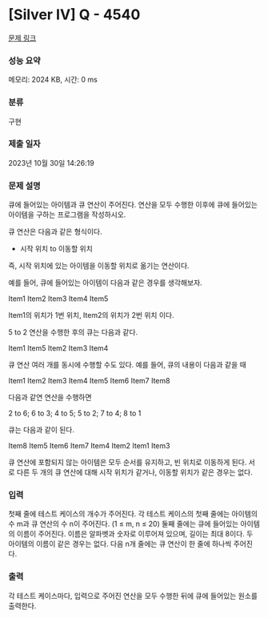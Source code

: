 # [Silver IV] Q - 4540 

[문제 링크](https://www.acmicpc.net/problem/4540) 

### 성능 요약

메모리: 2024 KB, 시간: 0 ms

### 분류

구현

### 제출 일자

2023년 10월 30일 14:26:19

### 문제 설명

<p>큐에 들어있는 아이템과 큐 연산이 주어진다. 연산을 모두 수행한 이후에 큐에 들어있는 아이템을 구하는 프로그램을 작성하시오.</p>

<p>큐 연산은 다음과 같은 형식이다.</p>

<ul>
	<li>시작 위치 to 이동할 위치</li>
</ul>

<p>즉, 시작 위치에 있는 아이템을 이동할 위치로 옮기는 연산이다.</p>

<p>예를 들어, 큐에 들어있는 아이템이 다음과 같은 경우를 생각해보자.</p>

<p>Item1 Item2 Item3 Item4 Item5</p>

<p>Item1의 위치가 1번 위치, Item2의 위치가 2번 위치 이다.</p>

<p>5 to 2 연산을 수행한 후의 큐는 다음과 같다.</p>

<p>Item1 Item5 Item2 Item3 Item4</p>

<p>큐 연산 여러 개를 동시에 수행할 수도 있다. 예를 들어, 큐의 내용이 다음과 같을 때</p>

<p>Item1 Item2 Item3 Item4 Item5 Item6 Item7 Item8</p>

<p>다음과 같연 연산을 수행하면</p>

<p>2 to 6; 6 to 3; 4 to 5; 5 to 2; 7 to 4; 8 to 1</p>

<p>큐는 다음과 같이 된다.</p>

<p>Item8 Item5 Item6 Item7 Item4 Item2 Item1 Item3</p>

<p>큐 연산에 포함되지 않는 아이템은 모두 순서를 유지하고, 빈 위치로 이동하게 된다. 서로 다른 두 개의 큐 연산에 대해 시작 위치가 같거나, 이동할 위치가 같은 경우는 없다.</p>

### 입력 

 <p>첫째 줄에 테스트 케이스의 개수가 주어진다. 각 테스트 케이스의 첫째 줄에는 아이템의 수 m과 큐 연산의 수 n이 주어진다. (1 ≤ m, n ≤ 20) 둘째 줄에는 큐에 들어있는 아이템의 이름이 주어진다. 이름은 알파벳과 숫자로 이루어져 있으며, 길이는 최대 8이다. 두 아이템의 이름이 같은 경우는 없다. 다음 n개 줄에는 큐 연산이 한 줄에 하나씩 주어진다.</p>

### 출력 

 <p>각 테스트 케이스마다, 입력으로 주어진 연산을 모두 수행한 뒤에 큐에 들어있는 원소를 출력한다.</p>

